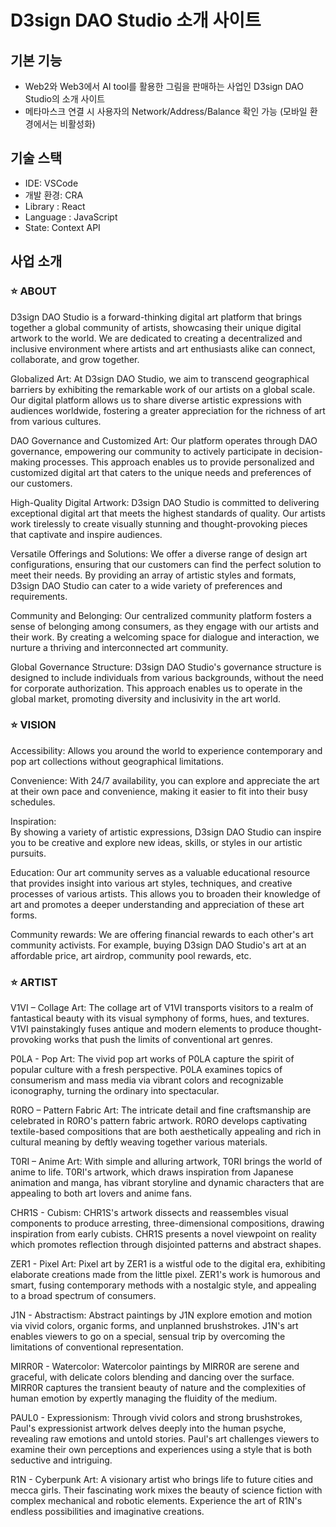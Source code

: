 # D3sign DAO Studio 소개 사이트

## 기본 기능
- Web2와 Web3에서 AI tool를 활용한 그림을 판매하는 사업인 D3sign DAO Studio의 소개 사이트
- 메타마스크 연결 시 사용자의 Network/Address/Balance 확인 가능 (모바일 환경에서는 비활성화)

## 기술 스택
- IDE: VSCode
- 개발 환경: CRA
- Library : React
- Language : JavaScript
- State: Context API

## 사업 소개

### ⭐ ABOUT

D3sign DAO Studio is a forward-thinking digital art platform that brings together a global community of artists, showcasing their unique digital artwork to the world. We are dedicated to creating a decentralized and inclusive environment where artists and art enthusiasts alike can connect, collaborate, and grow together.

Globalized Art:
At D3sign DAO Studio, we aim to transcend geographical barriers by exhibiting the remarkable work of our artists on a global scale. Our digital platform allows us to share diverse artistic expressions with audiences worldwide, fostering a greater appreciation for the richness of art from various cultures.

DAO Governance and Customized Art:
Our platform operates through DAO governance, empowering our community to actively participate in decision-making processes. This approach enables us to provide personalized and customized digital art that caters to the unique needs and preferences of our customers.

High-Quality Digital Artwork:
D3sign DAO Studio is committed to delivering exceptional digital art that meets the highest standards of quality. Our artists work tirelessly to create visually stunning and thought-provoking pieces that captivate and inspire audiences.

Versatile Offerings and Solutions:
We offer a diverse range of design art configurations, ensuring that our customers can find the perfect solution to meet their needs. By providing an array of artistic styles and formats, D3sign DAO Studio can cater to a wide variety of preferences and requirements.

Community and Belonging:
Our centralized community platform fosters a sense of belonging among consumers, as they engage with our artists and their work. By creating a welcoming space for dialogue and interaction, we nurture a thriving and interconnected art community.

Global Governance Structure:
D3sign DAO Studio's governance structure is designed to include individuals from various backgrounds, without the need for corporate authorization. This approach enables us to operate in the global market, promoting diversity and inclusivity in the art world.

### ⭐ VISION

Accessibility:
Allows you around the world to experience contemporary and pop art collections without geographical limitations.

Convenience:
With 24/7 availability, you can explore and appreciate the art at their own pace and convenience, making it easier to fit into their busy schedules.

Inspiration:  
By showing a variety of artistic expressions, D3sign DAO Studio can inspire you to be creative and explore new ideas, skills, or styles in our artistic pursuits.

Education:
Our art community serves as a valuable educational resource that provides insight into various art styles, techniques, and creative processes of various artists. This allows you to broaden their knowledge of art and promotes a deeper understanding and appreciation of these art forms.

Community rewards:
We are offering financial rewards to each other's art community activists. For example, buying D3sign DAO Studio's art at an affordable price, art airdrop, community pool rewards, etc.

### ⭐ ARTIST

V1VI – Collage Art:
The collage art of V1VI transports visitors to a realm of fantastical beauty with its visual symphony of forms, hues, and textures. V1VI painstakingly fuses antique and modern elements to produce thought-provoking works that push the limits of conventional art genres.

P0LA - Pop Art:
The vivid pop art works of P0LA capture the spirit of popular culture with a fresh perspective. P0LA examines topics of consumerism and mass media via vibrant colors and recognizable iconography, turning the ordinary into spectacular.

R0RO – Pattern Fabric Art:
The intricate detail and fine craftsmanship are celebrated in R0RO's pattern fabric artwork. R0RO develops captivating textile-based compositions that are both aesthetically appealing and rich in cultural meaning by deftly weaving together various materials.

T0RI – Anime Art:
With simple and alluring artwork, T0RI brings the world of anime to life. T0RI's artwork, which draws inspiration from Japanese animation and manga, has vibrant storyline and dynamic characters that are appealing to both art lovers and anime fans.

CHR1S - Cubism:
CHR1S's artwork dissects and reassembles visual components to produce arresting, three-dimensional compositions, drawing inspiration from early cubists. CHR1S presents a novel viewpoint on reality which promotes reflection through disjointed patterns and abstract shapes.

ZER1 - Pixel Art:
Pixel art by ZER1 is a wistful ode to the digital era, exhibiting elaborate creations made from the little pixel. ZER1's work is humorous and smart, fusing contemporary methods with a nostalgic style, and appealing to a broad spectrum of consumers.

J1N - Abstractism:
Abstract paintings by J1N explore emotion and motion via vivid colors, organic forms, and unplanned brushstrokes. J1N's art enables viewers to go on a special, sensual trip by overcoming the limitations of conventional representation.

MIRR0R - Watercolor:
Watercolor paintings by MIRR0R are serene and graceful, with delicate colors blending and dancing over the surface. MIRR0R captures the transient beauty of nature and the complexities of human emotion by expertly managing the fluidity of the medium.

PAUL0 - Expressionism:
Through vivid colors and strong brushstrokes, Paul's expressionist artwork delves deeply into the human psyche, revealing raw emotions and untold stories. Paul's art challenges viewers to examine their own perceptions and experiences using a style that is both seductive and intriguing.

R1N - Cyberpunk Art:
A visionary artist who brings life to future cities and mecca girls. Their fascinating work mixes the beauty of science fiction with complex mechanical and robotic elements. Experience the art of R1N's endless possibilities and imaginative creations.

